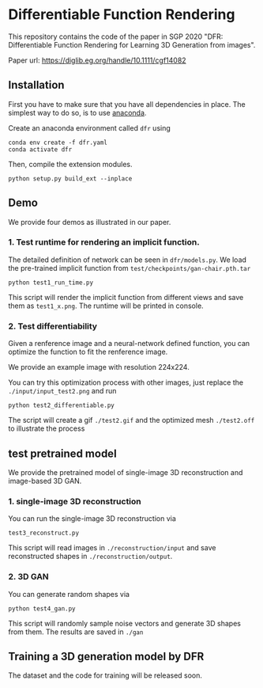 # Differentiable Function Rendering

This repository contains the code of the paper in SGP 2020 "DFR: Differentiable Function Rendering for Learning 3D Generation from images". 

Paper url: https://diglib.eg.org/handle/10.1111/cgf14082

## Installation
First you have to make sure that you have all dependencies in place.
The simplest way to do so, is to use [anaconda](https://www.anaconda.com/). 

Create an anaconda environment called `dfr` using
```
conda env create -f dfr.yaml
conda activate dfr
```

Then, compile the extension modules.
```
python setup.py build_ext --inplace
```

## Demo

We provide four demos as illustrated in our paper.

### 1. Test runtime for rendering an implicit function.

The detailed definition of network can be seen in `dfr/models.py`. 
We load the pre-trained implicit function from `test/checkpoints/gan-chair.pth.tar`
```
python test1_run_time.py
```
This script will render the implicit function from different views and save them as `test1_x.png`.
The runtime will be printed in console.

### 2. Test differentiability
Given a renference image and a neural-network defined function, you can optimize the function to fit the renference image.

We provide an example image with resolution 224x224.

You can try this optimization process with other images, just replace the `./input/input_test2.png` and run
```
python test2_differentiable.py
```
The script will create a gif `./test2.gif` and the optimized mesh `./test2.off` to illustrate the process 

## test pretrained model
We provide the pretrained model of single-image 3D reconstruction and image-based 3D GAN.
### 1. single-image 3D reconstruction
You can run the single-image 3D reconstruction via
```
test3_reconstruct.py
```

This script will read images in `./reconstruction/input` and save reconstructed shapes in `./reconstruction/output`.
### 2. 3D GAN
You can generate random shapes via
```
python test4_gan.py
```

This script will randomly sample noise vectors and generate 3D shapes from them. The results are saved in `./gan`

## Training a 3D generation model by DFR

The dataset and the code for training will be released soon.
